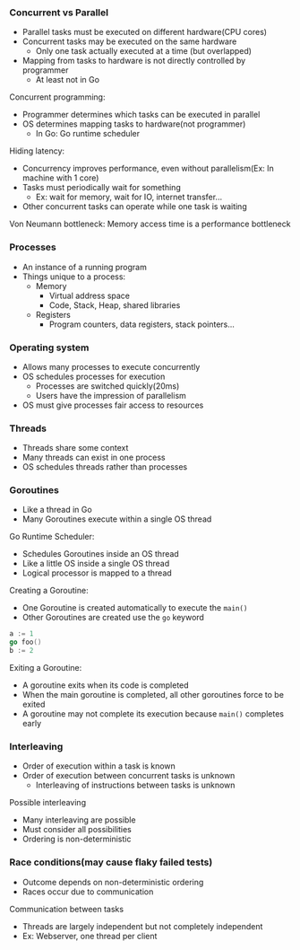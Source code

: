 ### Concurrent vs Parallel
- Parallel tasks must be executed on different hardware(CPU cores)
- Concurrent tasks may be executed on the same hardware
  - Only one task actually executed at a time (but overlapped)
- Mapping from tasks to hardware is not directly controlled by programmer
  - At least not in Go

Concurrent programming:
- Programmer determines which tasks can be executed in parallel
- OS determines mapping tasks to hardware(not programmer)
  - In Go: Go runtime scheduler

Hiding latency:
- Concurrency improves performance, even without parallelism(Ex: In machine with 1 core)
- Tasks must periodically wait for something
  - Ex: wait for memory, wait for IO, internet transfer...
- Other concurrent tasks can operate while one task is waiting

Von Neumann bottleneck: Memory access time is a performance bottleneck

### Processes
- An instance of a running program
- Things unique to a process:
  - Memory
    - Virtual address space
    - Code, Stack, Heap, shared libraries
  - Registers
    - Program counters, data registers, stack pointers...

### Operating system
- Allows many processes to execute concurrently
- OS schedules processes for execution
  - Processes are switched quickly(20ms)
  - Users have the impression of parallelism
- OS must give processes fair access to resources

### Threads
- Threads share some context
- Many threads can exist in one process
- OS schedules threads rather than processes

### Goroutines
- Like a thread in Go
- Many Goroutines execute within a single OS thread

Go Runtime Scheduler:
- Schedules Goroutines inside an OS thread
- Like a little OS inside a single OS thread
- Logical processor is mapped to a thread

Creating a Goroutine:
- One Goroutine is created automatically to execute the `main()`
- Other Goroutines are created use the `go` keyword
```go
a := 1
go foo()
b := 2
```

Exiting a Goroutine:
- A goroutine exits when its code is completed
- When the main goroutine is completed, all other goroutines force to be exited
- A goroutine may not complete its execution because `main()` completes early


### Interleaving
- Order of execution within a task is known
- Order of execution between concurrent tasks is unknown
  - Interleaving of instructions between tasks is unknown

Possible interleaving
- Many interleaving are possible
- Must consider all possibilities
- Ordering is non-deterministic

### Race conditions(may cause flaky failed tests)
- Outcome depends on non-deterministic ordering
- Races occur due to communication

Communication between tasks
- Threads are largely independent but not completely independent
- Ex: Webserver, one thread per client

